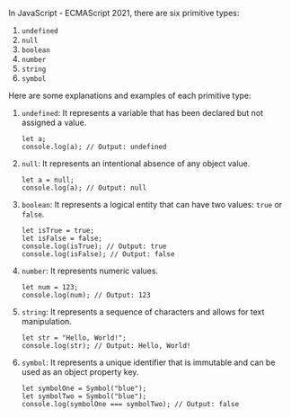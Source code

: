 In JavaScript - ECMAScript 2021, there are six primitive types: 
1. `undefined`
2. `null`
3. `boolean`
4. `number`
5. `string`
6. `symbol`

Here are some explanations and examples of each primitive type: 

1. `undefined`: It represents a variable that has been declared but not assigned a value. 

    ```
    let a; 
    console.log(a); // Output: undefined 
    ```

2. `null`: It represents an intentional absence of any object value.

    ```
    let a = null; 
    console.log(a); // Output: null 
    ```

3. `boolean`: It represents a logical entity that can have two values: `true` or `false`. 

    ```
    let isTrue = true;
    let isFalse = false;
    console.log(isTrue); // Output: true
    console.log(isFalse); // Output: false
    ```

4. `number`: It represents numeric values. 

    ```
    let num = 123; 
    console.log(num); // Output: 123
    ```

5. `string`: It represents a sequence of characters and allows for text manipulation. 

    ```
    let str = "Hello, World!"; 
    console.log(str); // Output: Hello, World!
    ```

6. `symbol`: It represents a unique identifier that is immutable and can be used as an object property key. 

    ```
    let symbolOne = Symbol("blue");
    let symbolTwo = Symbol("blue");
    console.log(symbolOne === symbolTwo); // Output: false
    ```